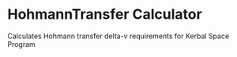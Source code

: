 # HohmannTransfer Calculator
Calculates Hohmann transfer delta-v requirements for Kerbal Space Program
